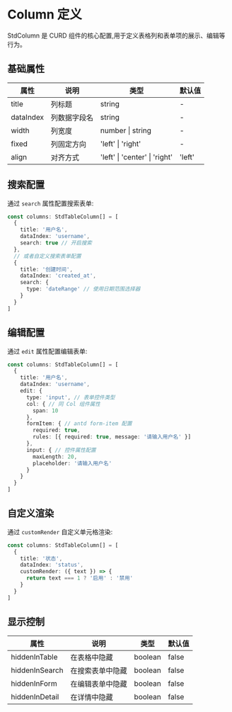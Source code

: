 # Column 定义

StdColumn 是 CURD 组件的核心配置,用于定义表格列和表单项的展示、编辑等行为。

## 基础属性

| 属性 | 说明 | 类型 | 默认值 |
| --- | --- | --- | --- |
| title | 列标题 | string | - |
| dataIndex | 列数据字段名 | string | - |
| width | 列宽度 | number \| string | - |
| fixed | 列固定方向 | 'left' \| 'right' | - |
| align | 对齐方式 | 'left' \| 'center' \| 'right' | 'left' |

## 搜索配置

通过 `search` 属性配置搜索表单:

```ts
const columns: StdTableColumn[] = [
  {
    title: '用户名',
    dataIndex: 'username',
    search: true // 开启搜索
  },
  // 或者自定义搜索表单配置
  {
    title: '创建时间',
    dataIndex: 'created_at',
    search: {
      type: 'dateRange' // 使用日期范围选择器
    }
  }
]
```

## 编辑配置

通过 `edit` 属性配置编辑表单:

```ts
const columns: StdTableColumn[] = [
  {
    title: '用户名',
    dataIndex: 'username',
    edit: {
      type: 'input', // 表单控件类型
      col: { // 同 Col 组件属性
        span: 10
      },
      formItem: { // antd form-item 配置
        required: true,
        rules: [{ required: true, message: '请输入用户名' }]
      },
      input: { // 控件属性配置
        maxLength: 20,
        placeholder: '请输入用户名'
      }
    }
  }
]
```

## 自定义渲染

通过 `customRender` 自定义单元格渲染:

```ts
const columns: StdTableColumn[] = [
  {
    title: '状态',
    dataIndex: 'status',
    customRender: ({ text }) => {
      return text === 1 ? '启用' : '禁用'
    }
  }
]
```

## 显示控制

| 属性 | 说明 | 类型 | 默认值 |
| --- | --- | --- | --- |
| hiddenInTable | 在表格中隐藏 | boolean | false |
| hiddenInSearch | 在搜索表单中隐藏 | boolean | false |
| hiddenInForm | 在编辑表单中隐藏 | boolean | false |
| hiddenInDetail | 在详情中隐藏 | boolean | false |
